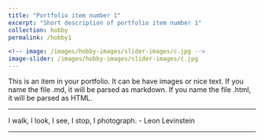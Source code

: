 ```yaml
---
title: "Portfolio item number 1"
excerpt: "Short description of portfolio item number 1"
collection: hobby
permalink: /hobby1

<!-- image: /images/hobby-images/slider-images/c.jpg -->
image-slider: /images/hobby-images/slider-images/c.jpg
---
```


This is an item in your portfolio. It can be have images or nice text. If you name the file .md, it will be parsed as markdown. If you name the file .html, it will be parsed as HTML.

---
<!-- Your first 1,000 photographs are your worst. -Henri Cartier-Bressom -->
I walk, I look, I see, I stop, I photograph. - Leon Levinstein

---
